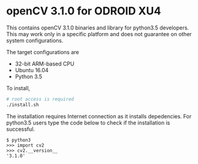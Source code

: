 # openCV 3.1.0 for ODROID XU4

This contains openCV 3.1.0 binaries and library for python3.5 developers. This may work only in a specific platform and does not guarantee on other system configurations.

The target configurations are
* 32-bit ARM-based CPU
* Ubuntu 16.04
* Python 3.5

To install,
```bash
# root access is required
./install.sh
```
The installation requires Internet connection as it installs depedencies. For python3.5 users type the code below to check if the installation is successful.
```
$ python3
>>> import cv2
>>> cv2.__version__
'3.1.0'
```